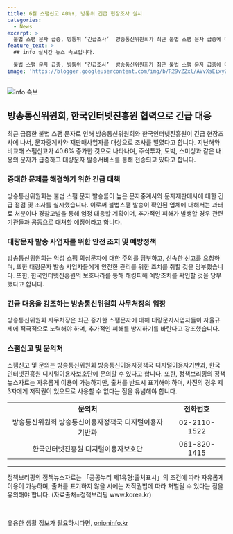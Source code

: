 ```yaml
---
title: 6월 스팸신고 40%↑, 방통위 긴급 현장조사 실시
categories:
  - News
excerpt: >
  불법 스팸 문자 급증, 방통위 ‘긴급조사’  방송통신위원회가 최근 불법 스팸 문자 급증에 대응하여 문자중계사와 재판매사업자를 대상으로 긴급조사에 돌입했다. 주식투자, 도박, 스미싱 문자가 급증하고, 대량문자 발송서비스를 통해 발송된 것으로 확인됐다. 방통위는 법적 의무 위반 여부를 점검하고 과태료 처분 및 경찰 고발 조치를 통해 대응할 예정이다. 또한, 과학기술정보통신부, 개인정보보호위원회 등과 협력하여 추가 피해 예방에 나설 계획이며, 대량문자 발송 사업자에 안전한 관리를 당부했다. 방통위는 또한 악성 스팸 의심문자에 대한 신고를 당부하며 이에 따른 신고 방법을 안내했다.
feature_text: >
  ## info 실시간 뉴스 속보입니다.

  불법 스팸 문자 급증, 방통위 ‘긴급조사’  방송통신위원회가 최근 불법 스팸 문자 급증에 대응하여 문자중계사와 재판매사업자를 대상으로 긴급조사에 돌입했다. 주식투자, 도박, 스미싱 문자가 급증하고, 대량문자 발송서비스를 통해 발송된 것으로 확인됐다. 방통위는 법적 의무 위반 여부를 점검하고 과태료 처분 및 경찰 고발 조치를 통해 대응할 예정이다. 또한, 과학기술정보통신부, 개인정보보호위원회 등과 협력하여 추가 피해 예방에 나설 계획이며, 대량문자 발송 사업자에 안전한 관리를 당부했다. 방통위는 또한 악성 스팸 의심문자에 대한 신고를 당부하며 이에 따른 신고 방법을 안내했다.
image: 'https://blogger.googleusercontent.com/img/b/R29vZ2xl/AVvXsEixyZcFfHzMRdzZMjFBmAUKJYCLCGyLL1o632UiGVXcaFdKo_bkvkuCioo0uUKlGfBVcT3P84aROyZIXSBEx3Aw5nCQ3pTgDom1WDC4m8eifvWiAmWEEVb4x6G_l8C0QH225ldMjyaFvpxGEBGNO37VmDTDMHGhJPq73UglMfDca1-0aw/s1600/blogspot.png'
---
```


<p><img src="https://blogger.googleusercontent.com/img/b/R29vZ2xl/AVvXsEixyZcFfHzMRdzZMjFBmAUKJYCLCGyLL1o632UiGVXcaFdKo_bkvkuCioo0uUKlGfBVcT3P84aROyZIXSBEx3Aw5nCQ3pTgDom1WDC4m8eifvWiAmWEEVb4x6G_l8C0QH225ldMjyaFvpxGEBGNO37VmDTDMHGhJPq73UglMfDca1-0aw/s1600/blogspot.png" alt="info 속보" /></p>

<h2 data-ke-size="size26">방송통신위원회, 한국인터넷진흥원 협력으로 긴급 대응</h2>

<p data-ke-size="size16">최근 급증한 불법 스팸 문자로 인해 방송통신위원회와 한국인터넷진흥원이 긴급 현장조사에 나서, 문자중계사와 재판매사업자를 대상으로 조사를 벌였다고 합니다. 지난해와 비교해 스팸신고가 40.6% 증가한 것으로 나타나며, 주식투자, 도박, 스미싱과 같은 내용의 문자가 급증하고 대량문자 발송서비스를 통해 전송되고 있다고 합니다.</p>

<h3>중대한 문제를 해결하기 위한 긴급 대책</h3>

<p data-ke-size="size16">방송통신위원회는 불법 스팸 문자 발송률이 높은 문자중계사와 문자재판매사에 대한 긴급 점검 및 조사를 실시했습니다. 이로써 불법스팸 발송이 확인된 업체에 대해서는 과태료 처분이나 경찰고발을 통해 엄정 대응할 계획이며, 추가적인 피해가 발생할 경우 관련 기관들과 공동으로 대처할 예정이라고 합니다.</p>

<h3>대량문자 발송 사업자를 위한 안전 조치 및 예방정책</h3>

<p data-ke-size="size16">방송통신위원회는 악성 스팸 의심문자에 대한 주의를 당부하고, 신속한 신고를 요청하며, 또한 대량문자 발송 사업자들에게 안전한 관리를 위한 조치를 취할 것을 당부했습니다. 또한, 한국인터넷진흥원의 보호나라를 통해 해킹피해 예방조치를 확인할 것을 당부했다고 합니다.</p>

<h3>긴급 대응을 강조하는 방송통신위원회 사무처장의 입장</h3>

<p data-ke-size="size16">방송통신위원회 사무처장은 최근 증가한 스팸문자에 대해 대량문자사업자들이 자율규제에 적극적으로 노력해야 하며, 추가적인 피해를 방지하기를 바란다고 강조했습니다.</p>

<h3>스팸신고 및 문의처</h3>

<p data-ke-size="size16">스팸신고 및 문의는 방송통신위원회 방송통신이용자정책국 디지털이용자기반과, 한국인터넷진흥원 디지털이용자보호단에 문의할 수 있다고 합니다. 또한, 정책브리핑의 정책뉴스자료는 자유롭게 이용이 가능하지만, 출처를 반드시 표기해야 하며, 사진의 경우 제3자에게 저작권이 있으므로 사용할 수 없다는 점을 유념해야 합니다.</p>

<table>
<tbody>
<tr>
<td style="text-align: center; height: 17px;"><b>문의처</b></td>
<td style="text-align: center; height: 17px;"><b>전화번호</b></td>
</tr>
<tr>
<td style="text-align: center; height: 17px;">방송통신위원회 방송통신이용자정책국 디지털이용자기반과</td>
<td style="text-align: center; height: 17px;">02-2110-1522</td>
</tr>
<tr>
<td style="text-align: center; height: 17px;">한국인터넷진흥원 디지털이용자보호단</td>
<td style="text-align: center; height: 17px;">061-820-1415</td>
</tr>
</tbody>
</table>

<hr>

<p data-ke-size="size16">정책브리핑의 정책뉴스자료는 「공공누리 제1유형:출처표시」의 조건에 따라 자유롭게 이용이 가능하며, 출처를 표기하지 않을 시에는 저작권법에 따라 처벌될 수 있다는 점을 유의해야 합니다. (자료출처=정책브리핑 www.korea.kr)</p>

<p data-ke-size="size16">&nbsp;</p>
유용한 생활 정보가 필요하시다면, <a href="https://onioninfo.kr" rel="dofollow">onioninfo.kr</a>


